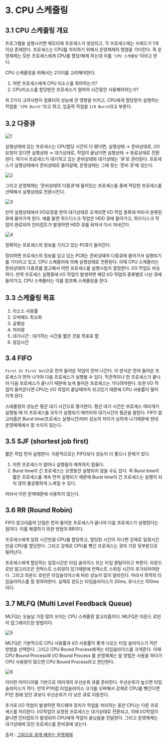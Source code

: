 # 3. CPU 스케줄링

## 3.1 CPU 스케줄링 개요

프로그램을 실행시키면 메모리에 프로세스가 생성되고, 각 프로세스에는 쓰레드가 1개 이상 존재한다.  프로세스는 CPU를 차지하기 위해서 운영체제의 명령을 기다린다. 즉 운영체제는 모든 프로세스에게 CPU를 할당/해제 하는데 이를 `‘CPU 스케줄링’`이라고 한다.

CPU 스케줄링을 위해서는 2가지를 고려해야한다.

1. 어떤 프로세스에게 CPU 리소스를 줘야하는가?
2. CPU리소스를 할당받은 프로세스가 얼마의 시간동안 사용해야하는가?

위 2가지 고려사항이 컴퓨터의 성능에 큰 영향을 미치고, CPU에게 할당받아 실행하는 작업을 `‘CPU Burst’`라고 하고, 입출력 작업을 `I/O Burst`라고 부른다.

## 3.2 다중큐

![1](https://github.com/user-attachments/assets/bb5ae584-6695-40f5-85ce-bff3c8399a05)

실행상태에 있는 프로세스는 CPU할당 시간이 다 됐다면, 실행상태 →  준비상태로, I/O 요청이 있다면 실행상태 → 대기상태로, 작업이 끝났다면 실행상태 → 완료상태로 전환된다. 여기서 프로세스가 대기하고 있는 준비상태와 대기상태는 ‘큐’로 관리된다.  프로세스가 실행상태에서 준비상태로 돌아갈때, 운영상태는 그에 맞는 ‘준비 큐’에 넣는다.

![2](https://github.com/user-attachments/assets/ca2e5dbc-9561-4e09-a92f-1105cf8ce710)

그리고 운영체제는 ’준비상태의 다중큐’에 들어있는 프로세스들 중에 적당한 프로세스를 선택해서 실행상태로 전환시킨다.

![3](https://github.com/user-attachments/assets/a3d15879-2db6-42b7-9c77-6c8e47497b95)

만약 실행상태에서 I/O요청을 받아 대기상태로 오게되면 I/O 작업 종류에 따라서 분류된 큐에 들어가게 된다. 예를 들면 하드디스크 작업은 HDD 큐에 들어가고,  하드디스크 작업이 완료되어 인터럽트가 발생하면 HDD 큐를 뒤져서 다시 꺼내간다.

![4](https://github.com/user-attachments/assets/d840d6ba-bcee-4b40-84ae-7fdd3c91ae35)

정확히는 프로세스의 정보를 가지고 있는 PCB가 들어간다.

정리하면 프로세스의 정보를 담고 있는 PCB는 준비상태의 다중큐에 들어가서 실행되기를 기다리고 있고, CPU 스케줄러에 의해 실행상태로 전환된다. 이때 CPU 스케줄러는 준비상태의 다중큐를 참고해서 어떤 프로세스를 실행시킬지 결정한다. I/O 작업도 비슷하다. 만약 프로세스 실행중에 I/O 작업이 발생하면 해당 I/O 작업의 종류별로 나뉜 큐에 들어가고, CPU 스케줄러는 이를 참조해 스케줄링을 한다.

## 3.3 스케줄링 목표

1. 리소스 사용률
2. 오버헤드 최소화
3. 공평성
4. 처리량
5. 대기시간 : 대기하는 시간을 짧은 것을 목표로 함
6. 응답시간

## 3.4 FIFO

`First In First Out`으로 먼저 들어온 작업이 먼저 나간다. 이 방식은 먼저 들어온 프로세스가 먼저 나가야 다음 프로세스가 실행될 수 있다. 직관적이나 한 프로세스가 끝나야 다음 프로세스가 끝나기 때문에 늦게 들어온 프로세스는 기다려야한다. 또한 I/O 작업이 들어온다면 CPU는 I/O 작업이 끝날때까지 쉬고있기 때문에 CPU 사용률이 떨어지게 된다.

스테줄링의 성능은 평균 대기 시간으로 평가한다. 평균 대기 시간은 프로세스 여러개가 실행될 때 이 프로세스들 모두가 실행되기 때까지의 대기시간의 평균을 말한다. FIFO 알고리즘은 Burst time(프로세스 실행시간)따라 성능의 차이가 심하게 나기때문에 현대 운영체제에서 잘 쓰이지 않는다.

## 3.5 SJF (shortest job first)

짧은 작업 먼저 실행한다. 이론적으로는 FIFO보다 성능이 더 좋으나 문제가 있다.

1. 어떤 프로세스가 얼마나 실행될지 예측하지 힘들다.
2. Burst time이 긴 프로세스는 오랫동안 실행되지 않을 수도 있다. 즉 Burst time이 짧은 프로세스를 계속 먼저 실행되기 때문에 Burst time이 긴 프로세스는 실행이 되지 않아 불공평하게 느껴질 수 있다.

따라서 이런 문제때문에 사용하지 않는다.

## 3.6 RR (Round Robin)

FIFO 알고리즘의 단점은 먼저 들어온 프로세스가 끝나야 다음 프로세스가 실행된다는 점이다. 이를 해결하기 위한 방법이 RR이다.

프로세스에게 일정 시간만큼 CPU를 할당하고, 할당된 시간이 지나면 강제로 일정시간만큼 CPU를 할당한다. 그리고 강제로 CPU를 뺏긴 프로세스는 큐의 가장 뒷부분으로 밀려난다.

프로세스에게 할당하는 일정시간은 타임 슬라이스 또는 타임 퀀텀이라고 부른다. 라운드 로빈 알고리즈은 컨텍스트 스위칭이 있기때문에 컨텍스트 스위칭 시간이 추가되어야한다. 그리고 라운드 로빈은 타임슬라이스에 따라 성능이 많이 달라진다. 따라서 최적의 타임슬라이스를 잘 찾아야한다. 실제로 윈도는 타임슬라이스가 20ms, 유닉스는 100ms이다.

## 3.7 MLFQ (Multi Level Feedback Queue)

MLFQ는 오늘날 가장 많이 쓰이는 CPU 스케줄링 알고리즘이다. MLFQ은 라운드 로빈이 업그레이드된 방법이다.

![5](https://github.com/user-attachments/assets/e481cc6e-e391-420d-8956-a1c80d1edfd9)

MLFQ은 기본적으로 CPU 사용률과 I/O 사용률이 좋게 나오는 타임 슬라이스가 적은 방법을 선택한다. 그리고 CPU Bound Process에게는 타임슬라이스를 크게준다. 이때 CPU Bound Process와 I/O Bound Process 를 운영체제는 알 방법은 사용을 하다가 CPU 사용량이 많으면 CPU Bound Process라고 판단한다.

![6](https://github.com/user-attachments/assets/05f3879e-651e-4b3f-9b8f-25bb907c5b6f)

이러한 아이디어를 기반으로 여러개의 우선순위 큐를 준비한다. 우선순위가 높으면 타임슬라이스가 적다. 만약 P1처럼 타임슬라이스 크기를 오버해서 강제로 CPU를 뺏긴다면 P1은 원래 있던 큐보다 우선순위가 더 낮은 큐로 이동한다.

추가로 I/O 작업이 발생하면 하드웨어 장치가 작업을 처리하는 동안 CPU는 다른 프로세스를 처리한다. I/O작업이 요청된 프로세스는 대기상태로 전환되고, 이때 I/O작업이 끝나면 인터럽트가 발생되어 CPU에게 작업이 끝났음을 전달한다. 그리고 운영체제는 대기상태에 있던 프로세스를 준비큐에 넣는다.

출처 : [그림으로 쉽게 배우는 운영체제
](https://inf.run/Ciptb)